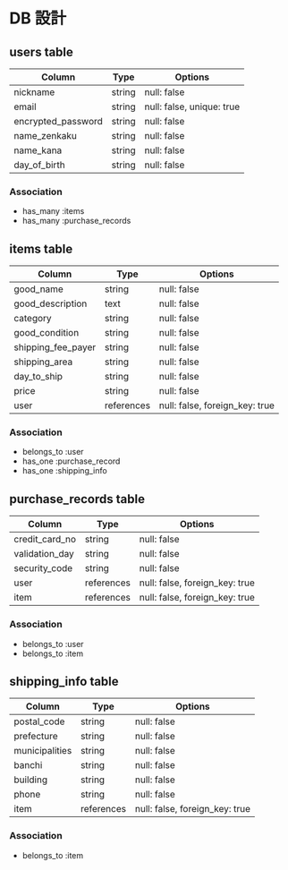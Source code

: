 # DB 設計

## users table

| Column             | Type                | Options                   |
|--------------------|---------------------|---------------------------|
| nickname           | string              | null: false               |
| email              | string              | null: false, unique: true |
| encrypted_password | string              | null: false               |
| name_zenkaku       | string              | null: false               |
| name_kana          | string              | null: false               |
| day_of_birth       | string              | null: false               |

### Association

* has_many :items
* has_many :purchase_records

## items table

| Column                              | Type       | Options                        |
|-------------------------------------|------------|--------------------------------|
| good_name                           | string     | null: false                    |
| good_description                    | text       | null: false                    |
| category                            | string     | null: false                    |
| good_condition                      | string     | null: false                    |
| shipping_fee_payer                  | string     | null: false                    |
| shipping_area                       | string     | null: false                    |
| day_to_ship                         | string     | null: false                    |
| price                               | string     | null: false                    |
| user                                | references | null: false, foreign_key: true |

### Association

- belongs_to :user
- has_one :purchase_record
- has_one :shipping_info

## purchase_records table

| Column                              | Type       | Options                        |
|-------------------------------------|------------|--------------------------------|
| credit_card_no                      | string     | null: false                    |
| validation_day                      | string     | null: false                    |
| security_code                       | string     | null: false                    |
| user                                | references | null: false, foreign_key: true |
| item                                | references | null: false, foreign_key: true |

### Association

- belongs_to :user
- belongs_to :item

## shipping_info table

| Column                              | Type       | Options                        |
|-------------------------------------|------------|--------------------------------|
| postal_code                         | string     | null: false                    |
| prefecture                          | string     | null: false                    |
| municipalities                      | string     | null: false                    |
| banchi                              | string     | null: false                    |
| building                            | string     | null: false                    |
| phone                               | string     | null: false                    |
| item                                | references | null: false, foreign_key: true |

### Association

- belongs_to :item